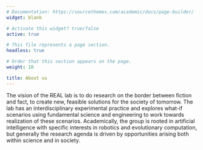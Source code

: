 ```yaml
---
# Documentation: https://sourcethemes.com/academic/docs/page-builder/
widget: blank

# Activate this widget? true/false
active: true

# This file represents a page section.
headless: true

# Order that this section appears on the page.
weight: 10

title: About us
---
```


The vision of the REAL lab is to do research on the border between fiction and fact, to create new, feasible solutions for the society of tomorrow. The lab has an interdisciplinary experimental practice and explores what-if scenarios using fundamental science and engineering to work towards realization of these scenarios. Academically, the group is rooted in  artificial intelligence with specific interests in robotics and evolutionary computation, but generally the research agenda is driven by opportunities arising both within science and in society.
